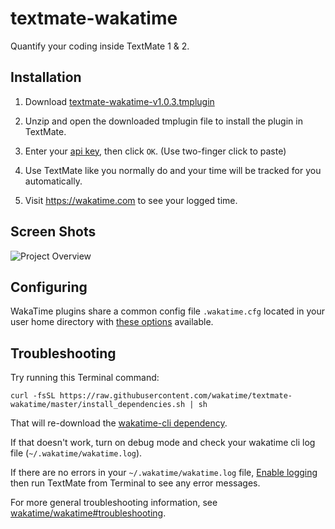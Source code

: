 # textmate-wakatime

Quantify your coding inside TextMate 1 & 2.

## Installation

1. Download [textmate-wakatime-v1.0.3.tmplugin](https://github.com/wakatime/textmate-wakatime/releases/download/1.0.3/textmate-wakatime-v1.0.3.tmplugin.zip)

2. Unzip and open the downloaded tmplugin file to install the plugin in TextMate.

3. Enter your [api key](https://wakatime.com/settings#apikey), then click `OK`. (Use two-finger click to paste)

4. Use TextMate like you normally do and your time will be tracked for you automatically.

5. Visit https://wakatime.com to see your logged time.

## Screen Shots

![Project Overview](https://wakatime.com/static/img/ScreenShots/ScreenShot-2014-10-29.png)

## Configuring

WakaTime plugins share a common config file `.wakatime.cfg` located in your user home directory with [these options](https://github.com/wakatime/wakatime#configuring) available.

## Troubleshooting

Try running this Terminal command:

```
curl -fsSL https://raw.githubusercontent.com/wakatime/textmate-wakatime/master/install_dependencies.sh | sh
```

That will re-download the [wakatime-cli dependency](https://github.com/wakatime/wakatime).

If that doesn't work, turn on debug mode and check your wakatime cli log file (`~/.wakatime/wakatime.log`).

If there are no errors in your `~/.wakatime/wakatime.log` file, [Enable logging](https://github.com/textmate/textmate/wiki/Enable-Logging) then run TextMate from Terminal to see any error messages.

For more general troubleshooting information, see [wakatime/wakatime#troubleshooting](https://github.com/wakatime/wakatime#troubleshooting).
